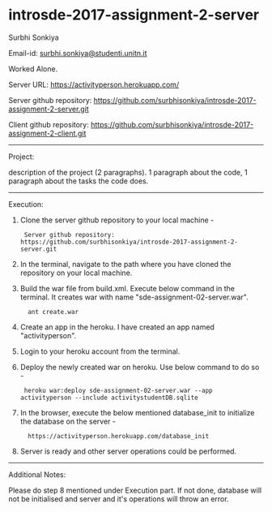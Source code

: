# introsde-2017-assignment-2-server

Surbhi Sonkiya

Email-id: surbhi.sonkiya@studenti.unitn.it

Worked Alone.

Server URL: https://activityperson.herokuapp.com/

Server github repository: https://github.com/surbhisonkiya/introsde-2017-assignment-2-server.git

Client github repository: https://github.com/surbhisonkiya/introsde-2017-assignment-2-client.git

*********************************************************************************************************************************

Project: 

description of the project (2 paragraphs). 1 paragraph about the code, 1 paragraph about the tasks the code does.

*********************************************************************************************************************************

Execution: 

1) Clone the server github repository to your local machine -

        Server github repository: https://github.com/surbhisonkiya/introsde-2017-assignment-2-server.git

2) In the terminal, navigate to the path where you have cloned the repository on your local machine. 
3) Build the war file from build.xml. Execute below command in the terminal. It creates war with name "sde-assignment-02-server.war".

         ant create.war
         
5) Create an app in the heroku. I have created an app named "activityperson".
6) Login to your heroku account from the terminal.
7) Deploy the newly created war on heroku. Use below command to do so -

        heroku war:deploy sde-assignment-02-server.war --app activityperson --include activitystudentDB.sqlite

8) In the browser, execute the below mentioned database_init to initialize the database on the server -
     
         https://activityperson.herokuapp.com/database_init


9) Server is ready and other server operations could be performed.
*********************************************************************************************************************************

Additional Notes: 

Please do step 8 mentioned under Execution part. If not done, database will not be initialised and server and it's operations will throw an error.
